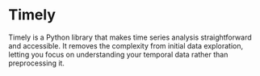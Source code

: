 # Timely

Timely is a Python library that makes time series analysis straightforward and accessible. It removes the complexity from initial data exploration, letting you focus on understanding your temporal data rather than preprocessing it.
<!--
## What Makes Timely Different?

When working with time series data, the first steps often involve repetitive tasks like cleaning data, making visualizations, and identifying patterns. Timely handles these tasks efficiently, providing clear insights with minimal setup. Think of it as your first-response toolkit for time series analysis.

For example, this single line of code prepares your time series data for analysis:
```python
clean_series = Timely.preprocess(your_series, freq='h')
```

## Core Features

Timely focuses on three essential aspects of time series analysis:

### Smart Preprocessing
Timely intelligently handles common time series issues:
```python
from timely import TimeSeriesPreprocessor

# Clean and regularize your data
preprocessor = TimeSeriesPreprocessor(freq='h')
clean_series = preprocessor.process(your_series)

# Get a detailed report of what was fixed
print(preprocessor.get_report())
```

### Pattern Discovery
Understand your data at different time scales:
```python
from timely import TimePatternAnalyzer

# Visualize daily, weekly, and monthly patterns
analyzer = TimePatternAnalyzer()
analyzer.analyze_patterns(clean_series)
```

### Time Series Decomposition
Break down your time series into its core components:
```python
from timely import TimeSeriesDecomposer

# Decompose into trend, seasonal, and residual components
decomposer = TimeSeriesDecomposer()
decomposer.decompose(clean_series)
```

## Installation

```bash
pip install timely
```

## Real-World Example

Here's a complete example showing how Timely makes time series analysis straightforward:

```python
import timely as ty
import pandas as pd

# Load your time series data
data = pd.read_csv('your_data.csv')

# Clean and analyze in just a few lines
preprocessor = ty.TimeSeriesPreprocessor(freq='h')
clean_data = preprocessor.process(data)

# Get instant insights about your data
analyzer = ty.TimePatternAnalyzer()
patterns = analyzer.analyze_patterns(clean_data)

# Understand components of your time series
decomposer = ty.TimeSeriesDecomposer()
components = decomposer.decompose(clean_data)
```

## When to Use Timely

Timely is your go-to tool when you need to:
- Quickly clean and prepare time series data
- Get initial insights about temporal patterns
- Create clear visualizations for time-based data
- Understand basic components of your time series

It's particularly useful for data scientists, analysts, and researchers who need quick, reliable insights from their time series data.

## Contributing

We welcome contributions! Whether it's adding features, fixing bugs, or improving documentation, check out our [contribution guidelines](CONTRIBUTING.md) to get started.

## License

This project is licensed under the MIT License - see the [LICENSE](LICENSE) file for details.
-->
